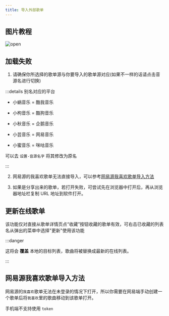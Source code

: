 ```yaml
---
title: 导入外部歌单
---
```


## 图片教程

![open](https://i.mji.rip/2023/09/30/06b5aa7d2ba1f3f978c256e74f7da66b.jpeg)

## 加载失败

1. 请确保你所选择的歌单源与你要导入的歌单源对应(如果不一样的话请点击音源名进行切换)

:::details 别名对应的平台

- 小蜗音乐 = 酷我音乐

- 小枸音乐 = 酷狗音乐

- 小秋音乐 = 企鹅音乐

- 小芸音乐 = 网易音乐

- 小蜜音乐 = 咪咕音乐

可以去 `设置-音源名字` 将其修改为原名

:::

2. 网易源的我喜欢歌单无法直接导入，可以参考[网易源我喜欢歌单导入方法](#网易源我喜欢歌单导入方法)

3. 如果是分享出来的歌单，若打开失败，可尝试先在浏览器中打开后，再从浏览器地址栏复制 URL 地址到软件打开。

## 更新在线歌单

该功能仅对直接从歌单详情页点“收藏”按钮收藏的歌单有效，可右击已收藏的列表名从弹出的菜单中选择"更新"使用该功能

:::danger

这将会 **覆盖** 本地的目标列表，歌曲将被替换成最新的在线列表。

:::

## 网易源我喜欢歌单导入方法

网易源的`我喜欢`歌单无法在未登录的情况下打开，所以你需要在网易端手动创建一个歌单后将`我喜欢`里的歌曲移动到该歌单打开。

手机端不支持使用 `token`